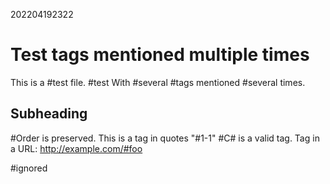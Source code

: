202204192322

# Test tags mentioned multiple times

This is a #test file. #test
With #several #tags mentioned
#several times.

## Subheading

#Order is preserved.
This is a tag in quotes "#1-1"
#C# is a valid tag.
Tag in a URL: http://example.com/#foo

\#ignored
